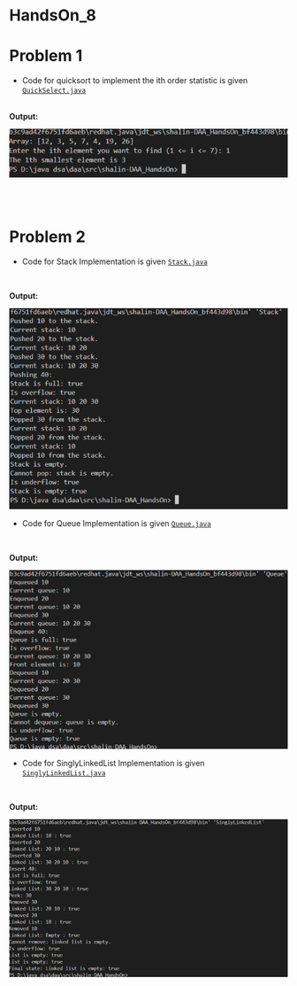 # HandsOn_8

# Problem 1

* Code for quicksort to implement the ith order statistic is given [`QuickSelect.java`](QuickSelect.java)

<br>
<b>Output:</b>

![alt text](quickselect.png)

<br>
<br>



# Problem 2

*  Code for Stack Implementation is given [`Stack.java`](Stack.java)
<br>

<b>Output:</b>

![alt text](stack.png)

*  Code for Queue Implementation is given [`Queue.java`](Queue.java)
<br>

<b>Output:</b>

![alt text](Queue.png)

*  Code for SinglyLinkedList Implementation is given [`SinglyLinkedList.java`](SinglyLinkedList.java)
<br>

<b>Output:</b>

![alt text](SinglyLinkedList.png)

